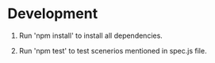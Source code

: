 # Development

1. Run 'npm install' to install all dependencies.

2. Run 'npm test' to test scenerios mentioned in spec.js file.



